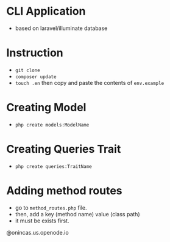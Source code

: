 # CLI Application
- based on laravel/illuminate database

# Instruction
- `git clone`
- `composer update`
- `touch .en` then copy and paste the contents of `env.example`

# Creating Model
- `php create models:ModelName`

# Creating Queries Trait
- `php create queries:TraitName`

# Adding method routes
- go to `method_routes.php` file. 
- then, add a key (method name) value (class path) 
- it must be exists first.

@onincas.us.openode.io